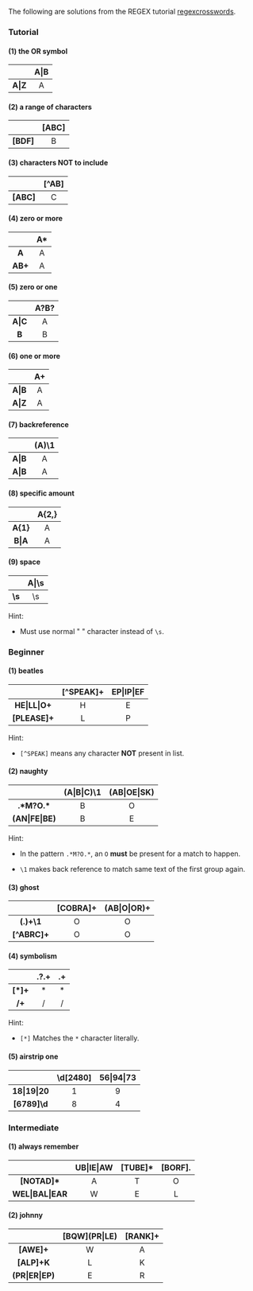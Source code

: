 The following are solutions from the REGEX tutorial [regexcrosswords](https://regexcrossword.com/).

### Tutorial

#### (1) the OR symbol

|                 | A&#124;B |
|:---------------:|:--------:|
| <b>A&#124;Z</b> | A        |

#### (2) a range of characters

|              | [ABC] |
|:------------:|:-----:|
| <b>[BDF]</b> | B     |

#### (3) characters NOT to include

|              | [^AB] |
|:------------:|:-----:|
| <b>[ABC]</b> | C     |

#### (4) zero or more

|            | A*  |
|:----------:|:---:|
| <b>A</b>   | A   |
| <b>AB+</b> | A   |

#### (5) zero or one

|                 | A?B? |
|:---------------:|:----:|
| <b>A&#124;C</b> | A    |
| <b>B</b>        | B    |

#### (6) one or more

|                 | A+  |
|:---------------:|:---:|
| <b>A&#124;B</b> | A   |
| <b>A&#124;Z</b> | A   |

#### (7) backreference

|                 | (A)\1 |
|:---------------:|:-----:|
| <b>A&#124;B</b> | A     |
| <b>A&#124;B</b> | A     |

#### (8) specific amount

|                 | A{2,} |
|:---------------:|:-----:|
| <b>A{1}</b>     | A     |
| <b>B&#124;A</b> | A     |

#### (9) space

|           | A&#124;\s |
|:---------:|:---------:|
| <b>\s</b> | \s        |

Hint: 
- Must use normal " " character instead of `\s`.

### Beginner

#### (1) beatles

|                           | [^SPEAK]+ | EP&#124;IP&#124;EF |
|:-------------------------:|:---------:|:------------------:|
| <b>HE&#124;LL&#124;O+</b> | H         | E                  |
| <b>[PLEASE]+</b>          | L         | P                  |

Hint: 
- `[^SPEAK]` means any character <b>NOT</b> present in list.


#### (2) naughty

|                             | (A&#124;B&#124;C)\1 | (AB&#124;OE&#124;SK) |
|:---------------------------:|:-------------------:|:--------------------:|
| <b>.&#42;M?O.&#42;</b>      | B                   | O                    |
| <b>(AN&#124;FE&#124;BE)</b> | B                   | E                    |

Hint: 

- In the pattern `.*M?O.*`, an `O` <b>must</b> be present for a match to happen.

- `\1` makes back reference to match same text of the first group again.

#### (3) ghost

|                 | [COBRA]+ | (AB&#124;O&#124;OR)+ |
|:---------------:|:--------:|:--------------------:|
| <b>(.)+\1</b>   | O        | O                    |
| <b>[^ABRC]+</b> | O        | O                    |

#### (4) symbolism

|             | .?.+ | .+  |
|:-----------:|:----:|:---:|
| <b>[*]+</b> | *    | *   |
| <b>/+</b>   | /    | /   |

Hint:

- `[*]` Matches the `*` character literally.

#### (5) airstrip one

|                           | \d[2480] | 56&#124;94&#124;73 |
|:-------------------------:|:--------:|:------------------:|
| <b>18&#124;19&#124;20</b> | 1        | 9                  |
| <b>[6789]\d</b>           | 8        | 4                  |

### Intermediate

#### (1) always remember

|                              | UB&#124;IE&#124;AW | [TUBE]* | [BORF]. |
|:----------------------------:|:------------------:|:-------:|:-------:|
| <b>[NOTAD]*</b>              | A                  | T       | O       |
| <b>WEL&#124;BAL&#124;EAR</b> | W                  | E       | L       |

#### (2) johnny

|                             | [BQW]&#40;PR&#124;LE) | [RANK]+ |
|:---------------------------:|:---------------------:|:-------:|
| <b>[AWE]+</b>               | W                     | A       |
| <b>[ALP]+K</b>              | L                     | K       |
| <b>(PR&#124;ER&#124;EP)</b> | E                     | R       |